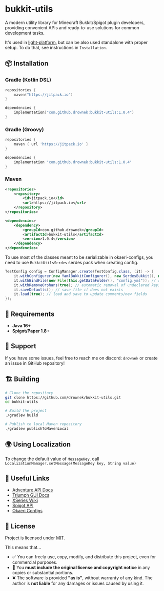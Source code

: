 # bukkit-utils
A modern utility library for Minecraft Bukkit/Spigot plugin developers, providing convenient APIs and ready-to-use solutions for common development tasks.

It's used in [light-platform](https://github.com/Drownek/light-platform), but can be also used standalone with proper setup. To do that, see instructions in `Installation`.

## 📦 Installation
### Gradle (Kotlin DSL)
```kotlin
repositories {
    maven("https://jitpack.io")
}

dependencies {
    implementation("com.github.drownek:bukkit-utils:1.0.4")
}
```
### Gradle (Groovy)
```groovy
repositories {
    maven { url 'https://jitpack.io' }
}

dependencies {
    implementation 'com.github.drownek:bukkit-utils:1.0.4'
}
```
### Maven
```xml
<repositories>
    <repository>
        <id>jitpack.io</id>
        <url>https://jitpack.io</url>
    </repository>
</repositories>

<dependencies>
    <dependency>
        <groupId>com.github.drownek</groupId>
        <artifactId>bukkit-utils</artifactId>
        <version>1.0.4</version>
    </dependency>
</dependencies>
```

To use most of the classes meant to be serializable in okaeri-configs, you need to use `BukkitUtilsSerdes` serdes pack when creating config.
```java
TestConfig config = ConfigManager.create(TestConfig.class, (it) -> {
    it.withConfigurer(new YamlBukkitConfigurer(), new SerdesBukkit(), new BukkitUtilsSerdes()); // specify configurer implementation, optionally additional serdes packages
    it.withBindFile(new File(this.getDataFolder(), "config.yml")); // specify Path, File or pathname
    it.withRemoveOrphans(true); // automatic removal of undeclared keys
    it.saveDefaults(); // save file if does not exists
    it.load(true); // load and save to update comments/new fields 
});
```

## 🎯 Requirements
- **Java 16+**
- **Spigot/Paper 1.8+**

## 🤝 Support
If you have some issues, feel free to reach me on discord: `drownek` or create an issue in GitHub repository!

## 🏗️ Building
```bash
# Clone the repository
git clone https://github.com/drownek/bukkit-utils.git
cd bukkit-utils

# Build the project
./gradlew build

# Publish to local Maven repository
./gradlew publishToMavenLocal
```

## 🌍 Using Localization
To change the default value of `MessageKey`, call `LocalizationManager.setMessage(MessageKey key, String value)`

## 🔗 Useful Links
- [Adventure API Docs](https://docs.adventure.kyori.net/)
- [Triumph GUI Docs](https://triumphteam.dev/docs/triumph-gui/introduction)
- [XSeries Wiki](https://github.com/CryptoMorin/XSeries/wiki)
- [Spigot API](https://hub.spigotmc.org/javadocs/spigot/)
- [Okaeri Configs](https://github.com/OkaeriPoland/okaeri-configs)

## 📜 License

Project is licensed under [MIT](https://choosealicense.com/licenses/mit/).

This means that...

- ✅ You can freely use, copy, modify, and distribute this project, even for commercial purposes.
- 🧾 You **must include the original license and copyright notice** in any copies or substantial portions.
- ❌ The software is provided **"as is"**, without warranty of any kind. The author is **not liable** for any damages or issues caused by using it.

